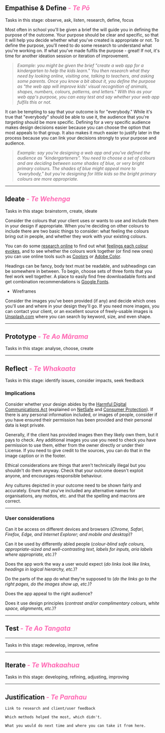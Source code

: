<script>
  import Hero from '$lib/Hero.svelte'
  import Box from '$lib/Box.svelte.md'
</script>

<Hero title="Design" subtitle="Making your outcomes pleasant to use" />

<section class="content section">

## Empathise & Define *- Te Pō* <a name="empathise-define"></a>

Tasks in this stage: observe, ask, listen, research, define, focus

<Box title="Purpose">

Most often in school you'll be given a brief the will guide you in defining the purpose of the outcome. Your purpose should be clear and specific, so that it will help you decide whether what you've created is appropriate or not. To define the purpose, you'll need to do some research to understand what you're working on. If what you've made fulfils the purpose - great! If not, it's time for another ideation session or iteration of improvement.

> *Example: you might be given the brief "create a web app for a kindergarten to help the kids learn." You then research what they need by looking online, visiting one, talking to teachers, and asking some parents. Once you know a bit about it, you define the purpose as "the web app will improve kids' visual recognition of animals, shapes, numbers, colours, patterns, and letters." With this as your web app's purpose, you can easy test and say whether your web app fulfils this or not.*

</Box>

<Box title="Audience">

It can be tempting to say that your outcome is for "everybody." While it's true that "everybody" should be able to use it, the audience that you're *targeting* should be more specific. Defining for a very specific audience makes design decisions easier because you can choose the option that most appeals to that group. It also makes it much easier to justify later in the process because you can link your decisions strongly to your purpose and audience.

> *Example: say you're designing a web app and you've defined the audience as "kindergarteners". You need to choose a set of colours and are deciding between some shades of blue, or very bright primary colours. The shades of blue might appeal more to "everybody," but you're designing for little kids so the bright primary colours are more appropriate.*

</Box>

---

## Ideate *- Te Wehenga* <a name="empathise-define"></a>

Tasks in this stage: brainstorm, create, ideate

<Box title="Colours">

Consider the colours that your client uses or wants to use and include them in your design if appropriate. When you're deciding on other colours to include there are two basic things to consider: what feeling the colours bring out in people, and whether they work with your existing colours.

You can do some [research online](https://medium.com/swlh/what-is-your-soul-color-48cb568395fd) to find out what [feelings each colour evokes](https://99designs.com/blog/tips/how-color-impacts-emotions-and-behaviors/), and to see whether the colours work together (or find new ones) you can use online tools such as [Coolors](https://coolors.co/) or [Adobe Color](https://color.adobe.com/create/color-wheel).

</Box>

<Box title="Fonts">

Headings can be fancy, body text must be readable, and subheadings can be somewhere in between. To begin, choose sets of three fonts that you feel work well together. A place to easily find free downloadable fonts and get combination recommendations is [Google Fonts](https://fonts.google.com).

</Box>

<Box title="Layout">

- Wireframes

</Box>

<Box title="Imagery">

Consider the images you've been provided (if any) and decide which ones you'll use and where in your design they'll go. If you need more images, you can contact your client, or an excellent source of freely-usable images is [Unsplash.com](https://unsplash.com/) where you can search by keyword, size, and even shape.

</Box>

---

## Prototype *- Te Ao Mārama* <a name="prototype"></a>

Tasks in this stage: analyse, choose, create

---

## Reflect *- Te Whakaata* <a name="reflect"></a>

Tasks in this stage: identify issues, consider impacts, seek feedback

### Implications

<Box title="Legal">

Consider whether your design abides by the [Harmful Digital Communications Act](https://www.justice.govt.nz/justice-sector-policy/key-initiatives/harmful-digital-communications/) (explained on [NetSafe](https://www.netsafe.org.nz/advice/harmfuldigitalcommunications/) and [Consumer Protection](https://www.consumerprotection.govt.nz/general-help/consumer-laws/online-safety-laws-and-rules/#harmful-digital-communications)). If there is any personal information included, or images of people, consider if you have ensured their permission has been provided and their personal data is kept private.

</Box>

<Box title="Copyright">

Generally, if the client has provided images then they likely own them, but it pays to check. Any additional images you use you need to check you have permission to use them, either from the owner directly or under their License. If you need to give credit to the sources, you can do that in the image caption or in the footer.

</Box>

<Box title="Ethical">

Ethical considerations are things that aren't technically illegal but you shouldn't do them anyway. Check that your outcome doesn't exploit anyone, and encourages responsible behaviour.

</Box>

<Box title="Cultural">

Any cultures depicted in your outcome need to be shown fairly and accurately. Enure that you've included any alternative names for organisations, any mottos, etc. and that the spelling and macrons are correct.

</Box>

---

### User considerations

<Box title="Accessibility">

Can it be access on different devices and browsers (*Chrome, Safari, Firefox, Edge, and Internet Explorer; and mobile and desktop*)?

Can it be used by differently abled people (*colour-blind safe colours, appropriate-sized and well-contrasting text, labels for inputs, aria labels where appropriate, etc.*)?

</Box>

<Box title="Usability">

Does the app work the way a user would expect (*do links look like links, headings in logical hierarchy, etc.*)?

</Box>

<Box title="Functionality">

Do the parts of the app do what they're supposed to (*do the links go to the right pages, do the images show up, etc.*)?

</Box>

<Box title="Aesthetics">

Does the app appeal to the right audience?

Does it use design principles (*contrast and/or complimentary colours, white space, alignments, etc.*)?

</Box>

---

## Test *- Te Ao Tangata* <a name="test"></a>

---

Tasks in this stage: redevelop, improve, refine

---

## Iterate *- Te Whakaahua* <a name="iterate"></a>

Tasks in this stage: developing, refining, adjusting, improving





  ---

  ## Justification *- Te Parahau* <a name="iterate"></a>

  <Box title="Justify aesthetic elements">

    Link to research and client/user feedback

  </Box>

  <Box title="Personal reflection on the design">

    Which methods helped the most, which didn't.

    What you would do next time and where you can take it from here.

  </Box>



</section>

<style>
  h2 em {
    color: hotpink;
  }

  @media only screen and (max-width: 600px) {
    h2 em {
      display: block;
    }
  }
</style>